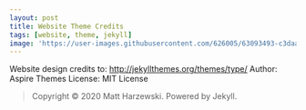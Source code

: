 ```yaml
---
layout: post
title: Website Theme Credits
tags: [website, theme, jekyll]
image: 'https://user-images.githubusercontent.com/626005/63093493-c3daa880-bf65-11e9-860e-da88047cce24.png'
---
```


Website design credits to: http://jekyllthemes.org/themes/type/
Author: Aspire Themes
License: MIT License

> Copyright © 2020 Matt Harzewski. Powered by Jekyll.